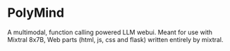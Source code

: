 # PolyMind
A multimodal, function calling powered LLM webui. 
Meant for use with Mixtral 8x7B, Web parts (html, js, css and flask) written entirely by mixtral.
